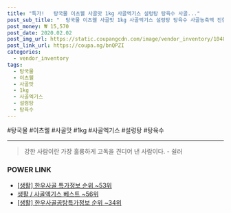 ```yaml
--- 
title: "특가!   탕국물 이츠웰 사골맛 1kg 사골엑기스 설렁탕 탕육수 사골..." 
post_sub_title: "  탕국물 이츠웰 사골맛 1kg 사골엑기스 설렁탕 탕육수 사골농축액 진한육수 갈비탕 ttt 1" 
post_money: ₩ 15,570 
post_date: 2020.02.02 
post_img_url: https://static.coupangcdn.com/image/vendor_inventory/1048/a1346c29964028e1b7d54803d91890aba0b25498267036e04546b57a68e3.jpg 
post_link_url: https://coupa.ng/bnQPZI 
categories: 
  - vendor_inventory 
tags: 
  - 탕국물 
  - 이츠웰 
  - 사골맛 
  - 1kg 
  - 사골엑기스 
  - 설렁탕 
  - 탕육수 
--- 
```

  #탕국물 #이츠웰 #사골맛 #1kg #사골엑기스 #설렁탕 #탕육수 
<hr> 

> 강한 사람이란 가장 훌륭하게 고독을 견디어 낸 사람이다. - 쉴러 


### POWER LINK

* <a href="https://blog.naver.com/sakai111/221776302589" target="_blank"> [생활] 한우사골 특가정보 순위 ~53위</a>
* <a href="https://blog.naver.com/santokki14/221793165063" target="_blank">생활 / 사골엑기스 베스트 ~56위</a>
* <a href="https://blog.naver.com/sakai111/221772156317" target="_blank"> [생활] 한우사골곰탕특가정보 순위 ~34위</a>
